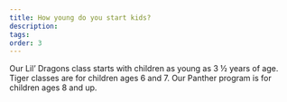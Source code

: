 ```yaml
---
title: How young do you start kids?
description:
tags: 
order: 3
---
```



Our Lil’ Dragons class starts with children as young as 3 ½ years of age. Tiger classes are for children ages 6 and 7. Our Panther program is for children ages 8 and up.

